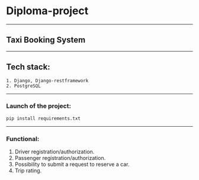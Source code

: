 # **Diploma-project**
____
## Taxi Booking System
____
## Tech stack:
```
1. Django, Django-restframework
2. PostgreSQL
```
____
### Launch of the project:
```
pip install requirements.txt
```
____
### Functional:
1. Driver registration/authorization.
2. Passenger registration/authorization.
3. Possibility to submit a request to reserve a car.
4. Trip rating.
